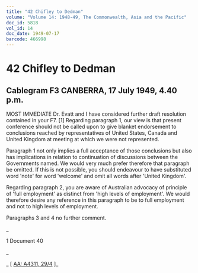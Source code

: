 ```yaml
---
title: "42 Chifley to Dedman"
volume: "Volume 14: 1948-49, The Commonwealth, Asia and the Pacific"
doc_id: 5818
vol_id: 14
doc_date: 1949-07-17
barcode: 466998
---
```


# 42 Chifley to Dedman

## Cablegram F3 CANBERRA, 17 July 1949, 4.40 p.m.

MOST IMMEDIATE Dr. Evatt and I have considered further draft resolution contained in your F7. [1] Regarding paragraph 1, our view is that present conference should not be called upon to give blanket endorsement to conclusions reached by representatives of United States, Canada and United Kingdom at meeting at which we were not represented.

Paragraph 1 not only implies a full acceptance of those conclusions but also has implications in relation to continuation of discussions between the Governments named. We would very much prefer therefore that paragraph be omitted. If this is not possible, you should endeavour to have substituted word 'note' for word 'welcome' and omit all words after 'United Kingdom'.

Regarding paragraph 2, you are aware of Australian advocacy of principle of 'full employment' as distinct from 'high levels of employment'. We would therefore desire any reference in this paragraph to be to full employment and not to high levels of employment.

Paragraphs 3 and 4 no further comment.

_

1 Document 40

_

_ [ [AA: A4311, 29/4](http://www.naa.gov.au/cgi-bin/Search?O=I&Number=466998) ]_
